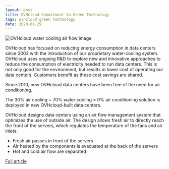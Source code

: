 ```yaml
---
layout: post
title: OVHcloud Commitment to Green Technology
tags: ovhcloud green technology
date: 2020-01-29
---
```


![OVHcloud water cooling air flow image](https://assets.us.ovhcloud.com/sites/default/files/medias/images/about/img_air_flow.png)

OVHcloud has focused on reducing energy consumption in data centers since 2003 
with the introduction of our proprietary water-cooling system. OVHcloud uses ongoing 
R&D to explore new and innovative approaches to reduce the consumption of electricity 
needed to run data centers. This is not only good for the environment, but results 
in lower cost of operating our data centers.  Customers benefit as these cost 
savings are shared.

Since 2010, new OVHcloud data centers have been free of the need for air conditioning.

The 30% air cooling + 70% water cooling = 0% air conditioning solution is deployed 
in new OVHcloud-built data centers.

OVHcloud designs data centers using an air flow management system that optimizes the 
use of outside air. The design allows fresh air to directly reach the front of the 
servers, which regulates the temperature of the fans and air inlets.

- Fresh air passes in front of the servers
- Air heated by the components is evacuated at the back of the servers
- Hot and cold air flow are separated

[Full article](https://us.ovhcloud.com/about/company/green-tech)
